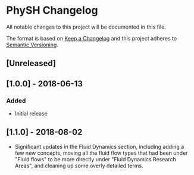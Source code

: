 # PhySH Changelog

All notable changes to this project will be documented in this file.

The format is based on [Keep a Changelog](http://keepachangelog.com/en/1.0.0/)
and this project adheres to [Semantic Versioning](http://semver.org/spec/v2.0.0.html).

## [Unreleased]

## [1.0.0] - 2018-06-13
### Added
- Initial release

## [1.1.0] - 2018-08-02
- Significant updates in the Fluid Dynamics section, including adding a few new concepts, moving all the fluid flow types that had been under "Fluid flows" to be more directly under "Fluid Dynamics Research Areas", and cleaning up some overly detailed terms.
